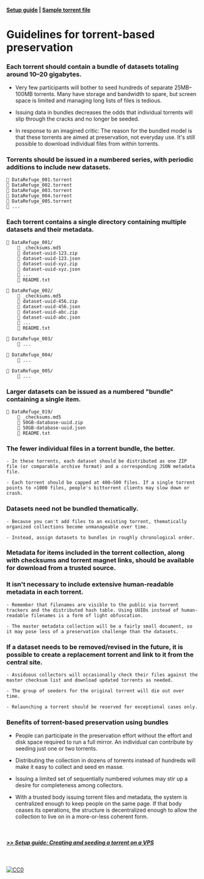#### [Setup guide](https://github.com/stevemclaugh/preservation-torrent/blob/master/Setup.md) | [Sample torrent file](https://github.com/stevemclaugh/preservation-torrent/blob/master/DataRefuge_001_test.torrent?raw=true)

# Guidelines for torrent-based preservation


### Each torrent should contain a bundle of datasets totaling around 10–20 gigabytes.

  - Very few participants will bother to seed hundreds of separate 25MB–100MB torrents. Many have storage and bandwidth to spare, but screen space is limited and managing long lists of files is tedious.

  - Issuing data in bundles decreases the odds that individual torrents will slip through the cracks and no longer be seeded.

  - In response to an imagined critic: The reason for the bundled model is that these torrents are aimed at preservation, not everyday use. It's still possible to download individual files from within torrents.


### Torrents should be issued in a numbered series, with periodic additions to include new datasets.

```
📄 DataRefuge_001.torrent
📄 DataRefuge_002.torrent
📄 DataRefuge_003.torrent
📄 DataRefuge_004.torrent
📄 DataRefuge_005.torrent
📄 ...
```

### Each torrent contains a single directory containing multiple datasets and their metadata.

```
📂 DataRefuge_001/
    📄 _checksums.md5
    📄 dataset-uuid-123.zip
    📄 dataset-uuid-123.json
    📄 dataset-uuid-xyz.zip
    📄 dataset-uuid-xyz.json
    📄 ...
    📄 README.txt

📂 DataRefuge_002/
    📄 _checksums.md5
    📄 dataset-uuid-456.zip
    📄 dataset-uuid-456.json
    📄 dataset-uuid-abc.zip
    📄 dataset-uuid-abc.json
    📄 ...
    📄 README.txt

📂 DataRefuge_003/
    📄 ...

📂 DataRefuge_004/
    📄 ...

📂 DataRefuge_005/
    📄 ...
```

### Larger datasets can be issued as a numbered "bundle" containing a single item.

```
📂 DataRefuge_019/
    📄 _checksums.md5
    📄 50GB-database-uuid.zip
    📄 50GB-database-uuid.json
    📄 README.txt
```

### The fewer individual files in a torrent bundle, the better.

    - In these torrents, each dataset should be distributed as one ZIP file (or comparable archive format) and a corresponding JSON metadata file.

    - Each torrent should be capped at 400–500 files. If a single torrent points to >1000 files, people's bittorrent clients may slow down or crash.


### Datasets need not be bundled thematically.

    - Because you can't add files to an existing torrent, thematically organized collections become unmanageable over time.

    - Instead, assign datasets to bundles in roughly chronological order.

### Metadata for items included in the torrent collection, along with checksums and torrent magnet links, should be available for download from a trusted source.

### It isn't necessary to include extensive human-readable metadata in each torrent.

    - Remember that filenames are visible to the public via torrent trackers and the distributed hash table. Using UUIDs instead of human-readable filenames is a form of light obfuscation.

    - The master metadata collection will be a fairly small document, so it may pose less of a preservation challenge than the datasets.


### If a dataset needs to be removed/revised in the future, it is possible to create a replacement torrent and link to it from the central site.

    - Assiduous collectors will occasionally check their files against the master checksum list and download updated torrents as needed.

    - The group of seeders for the original torrent will die out over time.

    - Relaunching a torrent should be reserved for exceptional cases only.

### Benefits of torrent-based preservation using bundles

- People can participate in the preservation effort without the effort and disk space required to run a full mirror. An individual can contribute by seeding just one or two torrents.

- Distributing the collection in dozens of torrents instead of hundreds will make it easy to collect and seed en masse.

- Issuing a limited set of sequentially numbered volumes may stir up a desire for completeness among collectors.

- With a trusted body issuing torrent files and metadata, the system is centralized enough to keep people on the same page. If that body ceases its operations, the structure is decentralized enough to allow the collection to live on in a more-or-less coherent form.

&nbsp;

##### [*>> Setup guide: Creating and seeding a torrent on a VPS*](Setup.md)

<!--

Tenen and Foxman paper


Precedents include LibGen/Sci-Hub, as well as the 78-DVD "kolhoz library" collection.

-->
&nbsp;

<p xmlns:dct="http://purl.org/dc/terms/" xmlns:vcard="http://www.w3.org/2001/vcard-rdf/3.0#">
  <a rel="license"
     href="http://creativecommons.org/publicdomain/zero/1.0/">
    <img src="http://i.creativecommons.org/p/zero/1.0/88x31.png" style="border-style: none;" alt="CC0" />
  </a>
</p>
